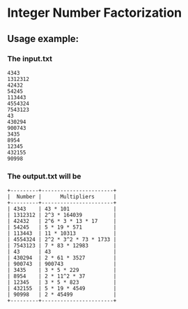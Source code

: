 Integer Number Factorization
============================



Usage example:
--------------
### The input.txt ###
        
    4343
    1312312
    42432
    54245
    113443
    4554324
    7543123
    43
    430294
    900743
    3435
    8954
    12345
    432155
    90998
    
### The output.txt will be ###
    
    +---------+-----------------------+
    |  Number |      Multipliers      |
    +---------+-----------------------+
    | 4343    | 43 * 101              |
    | 1312312 | 2^3 * 164039          |
    | 42432   | 2^6 * 3 * 13 * 17     |
    | 54245   | 5 * 19 * 571          |
    | 113443  | 11 * 10313            |
    | 4554324 | 2^2 * 3^2 * 73 * 1733 |
    | 7543123 | 7 * 83 * 12983        |
    | 43      | 43                    |
    | 430294  | 2 * 61 * 3527         |
    | 900743  | 900743                |
    | 3435    | 3 * 5 * 229           |
    | 8954    | 2 * 11^2 * 37         |
    | 12345   | 3 * 5 * 823           |
    | 432155  | 5 * 19 * 4549         |
    | 90998   | 2 * 45499             |
    +---------+-----------------------+